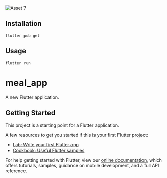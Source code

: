 
![Asset 7](https://user-images.githubusercontent.com/89417867/133942096-63414df6-69cb-4dd6-bd0d-133cfe29e912.png)

## Installation
    flutter pub get

## Usage
    flutter run


# meal_app

A new Flutter application.

## Getting Started

This project is a starting point for a Flutter application.

A few resources to get you started if this is your first Flutter project:

- [Lab: Write your first Flutter app](https://flutter.dev/docs/get-started/codelab)
- [Cookbook: Useful Flutter samples](https://flutter.dev/docs/cookbook)

For help getting started with Flutter, view our
[online documentation](https://flutter.dev/docs), which offers tutorials,
samples, guidance on mobile development, and a full API reference.
